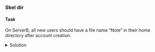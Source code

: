 ### Skel dir

#### Task
On ServerB, all new users should have a file name “Note” in their home directory after account creation.

<details><summary>Solution</summary>

To create a new empty file called "Note" in the “/etc/skel” directory, run:
```
# touch /etc/skel/Note
```
The “/etc/skel” directory is used as a template directory for creating new user accounts on a Linux system. Any files placed in this directory will be copied to the home directory of new users when their accounts are created.

</details>